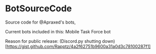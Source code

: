 # BotSourceCode
Source code for @Apraxed's bots,

Current bots included in this: Mobile Task Force bot

Reason for public release: (Discord.py shutting down)[https://gist.github.com/Rapptz/4a2f62751b9600a31a0d3c78100287f1]
